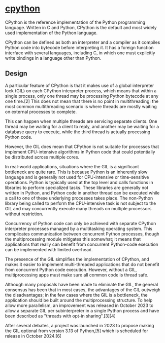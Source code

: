 # **[cpython]()**

CPython is the reference implementation of the Python programming language. Written in C and Python, CPython is the default and most widely used implementation of the Python language.

CPython can be defined as both an interpreter and a compiler as it compiles Python code into bytecode before interpreting it. It has a foreign function interface with several languages, including C, in which one must explicitly write bindings in a language other than Python.

## Design

A particular feature of CPython is that it makes use of a global interpreter lock (GIL) on each CPython interpreter process, which means that within a single process, only one thread may be processing Python bytecode at any one time.[2] This does not mean that there is no point in multithreading; the most common multithreading scenario is where threads are mostly waiting on external processes to complete.

This can happen when multiple threads are servicing separate clients. One thread may be waiting for a client to reply, and another may be waiting for a database query to execute, while the third thread is actually processing Python code.

However, the GIL does mean that CPython is not suitable for processes that implement CPU-intensive algorithms in Python code that could potentially be distributed across multiple cores.

In real-world applications, situations where the GIL is a significant bottleneck are quite rare. This is because Python is an inherently slow language and is generally not used for CPU-intensive or time-sensitive operations. Python is typically used at the top level and calls functions in libraries to perform specialized tasks. These libraries are generally not written in Python, and Python code in another thread can be executed while a call to one of these underlying processes takes place. The non-Python library being called to perform the CPU-intensive task is not subject to the GIL and may concurrently execute many threads on multiple processors without restriction.

Concurrency of Python code can only be achieved with separate CPython interpreter processes managed by a multitasking operating system. This complicates communication between concurrent Python processes, though the multiprocessing module mitigates this somewhat; it means that applications that really can benefit from concurrent Python-code execution can be implemented with limited overhead.

The presence of the GIL simplifies the implementation of CPython, and makes it easier to implement multi-threaded applications that do not benefit from concurrent Python code execution. However, without a GIL, multiprocessing apps must make sure all common code is thread safe.

Although many proposals have been made to eliminate the GIL, the general consensus has been that in most cases, the advantages of the GIL outweigh the disadvantages; in the few cases where the GIL is a bottleneck, the application should be built around the multiprocessing structure. To help allow more parallelism, an improvement was released in October 2023 to allow a separate GIL per subinterpreter in a single Python process and have been described as "threads with opt-in sharing".[3][4]

After several debates, a project was launched in 2023 to propose making the GIL optional from version 3.13 of Python,[5] which is scheduled for release in October 2024.[6]
